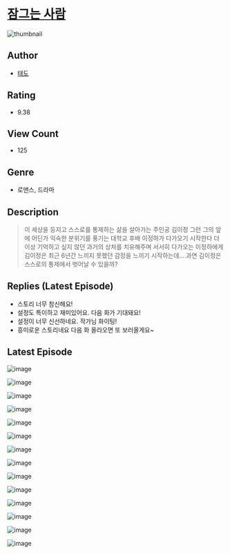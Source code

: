 # [잠그는 사람](https://comic.naver.com/bestChallenge/list?titleId=810966)
![thumbnail](https://image-comic.pstatic.net/user_contents_data/challenge_comic/2023/05/25/366789/upload_3906646612854977891_480x623.jpeg)

## Author
- [태도](https://comic.naver.com/artistTitle?id=366789)

## Rating
- 9.38

## View Count
- 125

## Genre
- 로맨스, 드라마

## Description
> 이 세상을 등지고 스스로를 통제하는 삶을 살아가는 주인공 김이정 그런 그의 앞에 어딘가 익숙한 분위기를 풍기는 대학교 후배 이정하가 다가오기 시작한다 더 이상 기억하고 싶지 않던 과거의 상처를 치유해주며 서서히 다가오는 이정하에게 김이정은 최근 6년간 느끼지 못했던 감정을 느끼기 시작하는데....과연 김이정은 스스로의 통제에서 벗어날 수 있을까?

## Replies (Latest Episode)
- 스토리 너무 참신해요!
- 설정도 특이하고 재미있어요. 다음 화가 기대돼요!
- 설정이 너무 신선하네요. 작가님 화이팅!
- 흥미로운 스토리네요 다음 화 올라오면 또 보러올게요~

## Latest Episode
![image](https://image-comic.pstatic.net/user_contents_data/challenge_comic/2023/05/25/366789/upload_3991705708505882982.jpeg)

![image](https://image-comic.pstatic.net/user_contents_data/challenge_comic/2023/05/25/366789/upload_7292226532380009058.jpeg)

![image](https://image-comic.pstatic.net/user_contents_data/challenge_comic/2023/05/25/366789/upload_3977016241795839587.jpeg)

![image](https://image-comic.pstatic.net/user_contents_data/challenge_comic/2023/05/25/366789/upload_4135823323218589232.jpeg)

![image](https://image-comic.pstatic.net/user_contents_data/challenge_comic/2023/05/25/366789/upload_7363727580213752373.jpeg)

![image](https://image-comic.pstatic.net/user_contents_data/challenge_comic/2023/05/25/366789/upload_3904956452277740597.jpeg)

![image](https://image-comic.pstatic.net/user_contents_data/challenge_comic/2023/05/25/366789/upload_3618471009548854629.jpeg)

![image](https://image-comic.pstatic.net/user_contents_data/challenge_comic/2023/05/25/366789/upload_7220453716202172771.jpeg)

![image](https://image-comic.pstatic.net/user_contents_data/challenge_comic/2023/05/25/366789/upload_7147835169384248886.jpeg)

![image](https://image-comic.pstatic.net/user_contents_data/challenge_comic/2023/05/25/366789/upload_3846463525356778337.jpeg)

![image](https://image-comic.pstatic.net/user_contents_data/challenge_comic/2023/05/25/366789/upload_7076061241511261542.jpeg)

![image](https://image-comic.pstatic.net/user_contents_data/challenge_comic/2023/05/25/366789/upload_7089335636773385781.jpeg)

![image](https://image-comic.pstatic.net/user_contents_data/challenge_comic/2023/05/25/366789/upload_3835149575637983537.jpeg)

![image](https://image-comic.pstatic.net/user_contents_data/challenge_comic/2023/05/25/366789/upload_7293633718302291001.jpeg)
